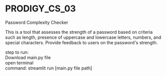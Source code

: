 # PRODIGY_CS_03
Password Complexity Checker

This is a tool that assesses the strength of a password based on criteria such as length, presence of uppercase and lowercase letters, numbers, and special characters. Provide feedback to users on the password's strength.

step to run: <br>
Download main.py file <br>
open terminal <br>
command: streamlit run [main.py file path] <br>
